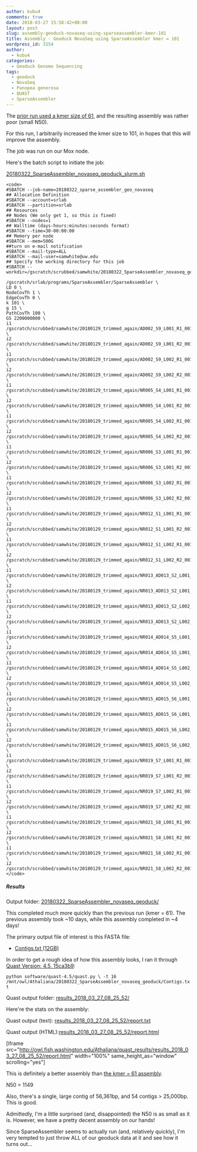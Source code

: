```yaml
---
author: kubu4
comments: true
date: 2018-03-27 15:58:42+00:00
layout: post
slug: assembly-geoduck-novaseq-using-sparseassembler-kmer-101
title: Assembly - Geoduck NovaSeq using SparseAssembler kmer = 101
wordpress_id: 3154
author:
  - kubu4
categories:
  - Geoduck Genome Sequencing
tags:
  - geoduck
  - NovaSeq
  - Panopea generosa
  - QUAST
  - SparseAssembler
---
```


The [prior run used a kmer size of 61](2018/03/22/assembly-geoduck-novaseq-using-sparseassembler-tldr-it-worked.html), and the resulting assembly was rather poor (small N50).

For this run, I arbitrarily increased the kmer size to 101, in hopes that this will improve the assembly.

The job was run on our Mox node.

Here's the batch script to initiate the job:

[20180322_SparseAssembler_novaseq_geoduck_slurm.sh](http://owl.fish.washington.edu/Athaliana/20180322_SparseAssembler_novaseq_geoduck/20180322_SparseAssembler_novaseq_geoduck_slurm.sh)


    
    <code>
    #SBATCH --job-name=20180322_sparse_assembler_geo_novaseq
    ## Allocation Definition 
    #SBATCH --account=srlab
    #SBATCH --partition=srlab
    ## Resources
    ## Nodes (We only get 1, so this is fixed)
    #SBATCH --nodes=1   
    ## Walltime (days-hours:minutes:seconds format)
    #SBATCH --time=30-00:00:00
    ## Memory per node
    #SBATCH --mem=500G
    ##turn on e-mail notification
    #SBATCH --mail-type=ALL
    #SBATCH --mail-user=samwhite@uw.edu
    ## Specify the working directory for this job
    #SBATCH --workdir=/gscratch/scrubbed/samwhite/20180322_SparseAssembler_novaseq_geoduck
    
    /gscratch/srlab/programs/SparseAssembler/SparseAssembler \
    LD 0 \
    NodeCovTh 1 \
    EdgeCovTh 0 \
    k 101 \
    g 15 \
    PathCovTh 100 \
    GS 2200000000 \
    i1 /gscratch/scrubbed/samwhite/20180129_trimmed_again/AD002_S9_L001_R1_001_val_1_val_1.fastq \
    i2 /gscratch/scrubbed/samwhite/20180129_trimmed_again/AD002_S9_L001_R2_001_val_2_val_2.fastq \
    i1 /gscratch/scrubbed/samwhite/20180129_trimmed_again/AD002_S9_L002_R1_001_val_1_val_1.fastq \
    i2 /gscratch/scrubbed/samwhite/20180129_trimmed_again/AD002_S9_L002_R2_001_val_2_val_2.fastq \
    i1 /gscratch/scrubbed/samwhite/20180129_trimmed_again/NR005_S4_L001_R1_001_val_1_val_1.fastq \
    i2 /gscratch/scrubbed/samwhite/20180129_trimmed_again/NR005_S4_L001_R2_001_val_2_val_2.fastq \
    i1 /gscratch/scrubbed/samwhite/20180129_trimmed_again/NR005_S4_L002_R1_001_val_1_val_1.fastq \
    i2 /gscratch/scrubbed/samwhite/20180129_trimmed_again/NR005_S4_L002_R2_001_val_2_val_2.fastq \
    i1 /gscratch/scrubbed/samwhite/20180129_trimmed_again/NR006_S3_L001_R1_001_val_1_val_1.fastq \
    i2 /gscratch/scrubbed/samwhite/20180129_trimmed_again/NR006_S3_L001_R2_001_val_2_val_2.fastq \
    i1 /gscratch/scrubbed/samwhite/20180129_trimmed_again/NR006_S3_L002_R1_001_val_1_val_1.fastq \
    i2 /gscratch/scrubbed/samwhite/20180129_trimmed_again/NR006_S3_L002_R2_001_val_2_val_2.fastq \
    i1 /gscratch/scrubbed/samwhite/20180129_trimmed_again/NR012_S1_L001_R1_001_val_1_val_1.fastq \
    i2 /gscratch/scrubbed/samwhite/20180129_trimmed_again/NR012_S1_L001_R2_001_val_2_val_2.fastq \
    i1 /gscratch/scrubbed/samwhite/20180129_trimmed_again/NR012_S1_L002_R1_001_val_1_val_1.fastq \
    i2 /gscratch/scrubbed/samwhite/20180129_trimmed_again/NR012_S1_L002_R2_001_val_2_val_2.fastq \
    i1 /gscratch/scrubbed/samwhite/20180129_trimmed_again/NR013_AD013_S2_L001_R1_001_val_1_val_1.fastq \
    i2 /gscratch/scrubbed/samwhite/20180129_trimmed_again/NR013_AD013_S2_L001_R2_001_val_2_val_2.fastq \
    i1 /gscratch/scrubbed/samwhite/20180129_trimmed_again/NR013_AD013_S2_L002_R1_001_val_1_val_1.fastq \
    i2 /gscratch/scrubbed/samwhite/20180129_trimmed_again/NR013_AD013_S2_L002_R2_001_val_2_val_2.fastq \
    i1 /gscratch/scrubbed/samwhite/20180129_trimmed_again/NR014_AD014_S5_L001_R1_001_val_1_val_1.fastq \
    i2 /gscratch/scrubbed/samwhite/20180129_trimmed_again/NR014_AD014_S5_L001_R2_001_val_2_val_2.fastq \
    i1 /gscratch/scrubbed/samwhite/20180129_trimmed_again/NR014_AD014_S5_L002_R1_001_val_1_val_1.fastq \
    i2 /gscratch/scrubbed/samwhite/20180129_trimmed_again/NR014_AD014_S5_L002_R2_001_val_2_val_2.fastq \
    i1 /gscratch/scrubbed/samwhite/20180129_trimmed_again/NR015_AD015_S6_L001_R1_001_val_1_val_1.fastq \
    i2 /gscratch/scrubbed/samwhite/20180129_trimmed_again/NR015_AD015_S6_L001_R2_001_val_2_val_2.fastq \
    i1 /gscratch/scrubbed/samwhite/20180129_trimmed_again/NR015_AD015_S6_L002_R1_001_val_1_val_1.fastq \
    i2 /gscratch/scrubbed/samwhite/20180129_trimmed_again/NR015_AD015_S6_L002_R2_001_val_2_val_2.fastq \
    i1 /gscratch/scrubbed/samwhite/20180129_trimmed_again/NR019_S7_L001_R1_001_val_1_val_1.fastq \
    i2 /gscratch/scrubbed/samwhite/20180129_trimmed_again/NR019_S7_L001_R2_001_val_2_val_2.fastq \
    i1 /gscratch/scrubbed/samwhite/20180129_trimmed_again/NR019_S7_L002_R1_001_val_1_val_1.fastq \
    i2 /gscratch/scrubbed/samwhite/20180129_trimmed_again/NR019_S7_L002_R2_001_val_2_val_2.fastq \
    i1 /gscratch/scrubbed/samwhite/20180129_trimmed_again/NR021_S8_L001_R1_001_val_1_val_1.fastq \
    i2 /gscratch/scrubbed/samwhite/20180129_trimmed_again/NR021_S8_L001_R2_001_val_2_val_2.fastq \
    i1 /gscratch/scrubbed/samwhite/20180129_trimmed_again/NR021_S8_L002_R1_001_val_1_val_1.fastq \
    i2 /gscratch/scrubbed/samwhite/20180129_trimmed_again/NR021_S8_L002_R2_001_val_2_val_2.fastq
    </code>





##### Results



Output folder: [20180322_SparseAssembler_novaseq_geoduck/](http://owl.fish.washington.edu/Athaliana/20180322_SparseAssembler_novaseq_geoduck/)

This completed much more quickly than the previous run (kmer = 61). The previous assembly took ~10 days, while this assembly completed in ~4 days!

The primary output file of interest is this FASTA file:





  * [Contigs.txt (12GB)](http://owl.fish.washington.edu/Athaliana/20180322_SparseAssembler_novaseq_geoduck/Contigs.txt)



In order to get a rough idea of how this assembly looks, I ran it through [Quast Version: 4.5, 15ca3b9](http://quast.sourceforge.net/quast.html):

`python software/quast-4.5/quast.py \
-t 16 
/mnt/owl/Athaliana/20180322_SparseAssembler_novaseq_geoduck/Contigs.txt`

Quast output folder: [results_2018_03_27_08_25_52/](http://owl.fish.washington.edu/Athaliana/quast_results/results_2018_03_27_08_25_52/)

Here're the stats on the assembly:

Quast output (text): [results_2018_03_27_08_25_52/report.txt](http://owl.fish.washington.edu/Athaliana/quast_results/results_2018_03_27_08_25_52/report.txt)

Quast output (HTML):[results_2018_03_27_08_25_52/report.html](http://owl.fish.washington.edu/Athaliana/quast_results/results_2018_03_27_08_25_52/report.html)

[iframe src="http://owl.fish.washington.edu/Athaliana/quast_results/results_2018_03_27_08_25_52/report.html" width="100%" same_height_as="window" scrolling="yes"]

This is definitely a better assembly than [the kmer = 61 assembly](2018/03/22/assembly-geoduck-novaseq-using-sparseassembler-tldr-it-worked.html).

N50 = 1149

Also, there's a single, large contig of 56,361bp, and 54 contigs > 25,000bp. This is good.

Admittedly, I'm a little surprised (and, disappointed) the N50 is as small as it is. However, we have a pretty decent assembly on our hands!

Since SparseAssembler seems to actually run (and, relatively quickly), I'm very tempted to just throw ALL of our geoduck data at it and see how it turns out...
